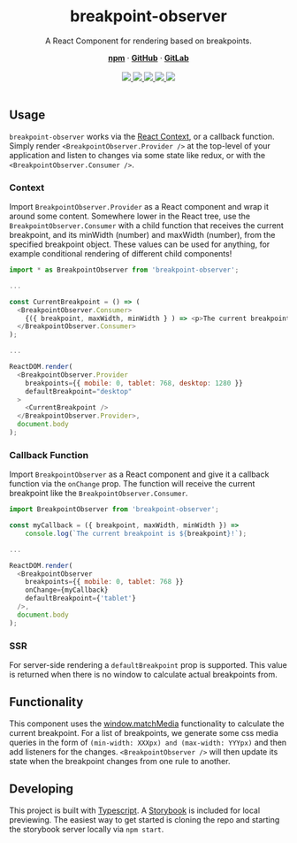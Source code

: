 <div align="center">
  <h1 align="center">breakpoint-observer</h1>
  <p>A React Component for rendering based on breakpoints.</p>
  <a href="https://www.npmjs.com/package/breakpoint-observer"><strong>npm</strong></a> ·
  <a href="https://github.com/iiroj/breakpoint-observer"><strong>GitHub</strong></a> ·
  <a href="https://gitlab.com/iiroj/breakpoint-observer"><strong>GitLab</strong></a>
  <br/>
  <br/>
  <a href="https://www.npmjs.com/package/breakpoint-observer">
    <img src="https://img.shields.io/npm/v/breakpoint-observer.svg">
  </a>
  <a href="https://github.com/iiroj/breakpoint-observer">
    <img src="https://img.shields.io/github/languages/code-size/iiroj/breakpoint-observer.svg">
  </a>
  <a href="https://travis-ci.com/iiroj/breakpoint-observer">
    <img src="https://travis-ci.com/iiroj/breakpoint-observer.svg?branch=master" />
  </a>
  <a href="https://github.com/iiroj/breakpoint-observer/blob/master/package.json">
    <img src="https://img.shields.io/david/iiroj/breakpoint-observer.svg">
  </a>
  <a href="https://github.com/iiroj/breakpoint-observer/blob/master/package.json">
    <img src="https://img.shields.io/david/dev/iiroj/breakpoint-observer.svg">
  </a>
  <br/>
  <br/>
</div>

## Usage

`breakpoint-observer` works via the [React Context](https://reactjs.org/docs/context.html), or a callback function. Simply render `<BreakpointObserver.Provider />` at the top-level of your application and listen to changes via some state like redux, or with the `<BreakpointObserver.Consumer />`.

### Context

Import `BreakpointObserver.Provider` as a React component and wrap it around some content. Somewhere lower in the React tree, use the `BreakpointObserver.Consumer` with a child function that receives the current breakpoint, and its minWidth (number) and maxWidth (number), from the specified breakpoint object. These values can be used for anything, for example conditional rendering of different child components!

```javascript
import * as BreakpointObserver from 'breakpoint-observer';

...

const CurrentBreakpoint = () => (
  <BreakpointObserver.Consumer>
    {({ breakpoint, maxWidth, minWidth } ) => <p>The current breakpoint is {breakpoint}!</p>}
  </BreakpointObserver.Consumer>
);

...

ReactDOM.render(
  <BreakpointObserver.Provider
    breakpoints={{ mobile: 0, tablet: 768, desktop: 1280 }}
    defaultBreakpoint="desktop"
  >
    <CurrentBreakpoint />
  </BreakpointObserver.Provider>,
  document.body
);
```

### Callback Function

Import `BreakpointObserver` as a React component and give it a callback function via the `onChange` prop. The function will receive the current breakpoint like the `BreakpointObserver.Consumer`.

```javascript
import BreakpointObserver from 'breakpoint-observer';

const myCallback = ({ breakpoint, maxWidth, minWidth }) =>
    console.log(`The current breakpoint is ${breakpoint}!`);

...

ReactDOM.render(
  <BreakpointObserver
    breakpoints={{ mobile: 0, tablet: 768 }}
    onChange={myCallback}
    defaultBreakpoint={'tablet'}
  />,
  document.body
);
```

### SSR

For server-side rendering a `defaultBreakpoint` prop is supported. This value is returned when there is no window to calculate actual breakpoints from.

## Functionality

This component uses the [window.matchMedia](https://developer.mozilla.org/en-US/docs/Web/API/Window/matchMedia) functionality to calculate the current breakpoint. For a list of breakpoints, we generate some css media queries in the form of `(min-width: XXXpx) and (max-width: YYYpx)` and then add listeners for the changes. `<BreakpointObserver />` will then update its state when the breakpoint changes from one rule to another.

## Developing

This project is built with [Typescript](http://www.typescriptlang.org/). A [Storybook](http://storybook.js.org/) is included for local previewing. The easiest way to get started is cloning the repo and starting the storybook server locally via `npm start`.
